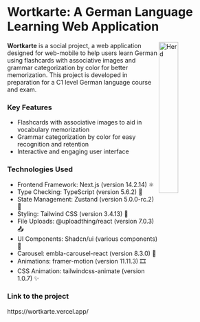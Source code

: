 <h1>Wortkarte: A German Language Learning Web Application</h1>

<div>
<img align="right" src="https://github.com/user-attachments/assets/4bb7258e-9ab6-41af-89be-e77f07241503" alt="Herd" style="width: 30%;">

<p align="left"><span style='font-weight: bold;'>Wortkarte</span> is a social project, a web application designed for web-mobile to help users learn German using flashcards with associative images and grammar categorization by color for better memorization. This project is developed in preparation for a C1 level German language course and exam.</p>

<h3>Key Features</h3>
<ul>
<li> Flashcards with associative images to aid in vocabulary memorization</li>
<li> Grammar categorization by color for easy recognition and retention</li>
<li> Interactive and engaging user interface</li>
</ul>

<h3>Technologies Used</h3>
<ul>
<li>Frontend Framework: Next.js (version 14.2.14) ⚛️</li>
<li>Type Checking: TypeScript (version 5.6.2) 📝</li>
<li>State Management: Zustand (version 5.0.0-rc.2) 🐻</li>
<li>Styling: Tailwind CSS (version 3.4.13) 🎨</li>
<li>File Uploads: @uploadthing/react (version 7.0.3) 📤</li>
<li>UI Components: Shadcn/ui (various components) 🧩</li>
<li>Carousel: embla-carousel-react (version 8.3.0) 🎠</li>
<li>Animations: framer-motion (version 11.11.3) 🎞️</li>
<li>CSS Animation: tailwindcss-animate (version 1.0.7) ✨</li>
</ul>
<h3>Link to the project</h3>
<link>https://wortkarte.vercel.app/</link>
</div>

